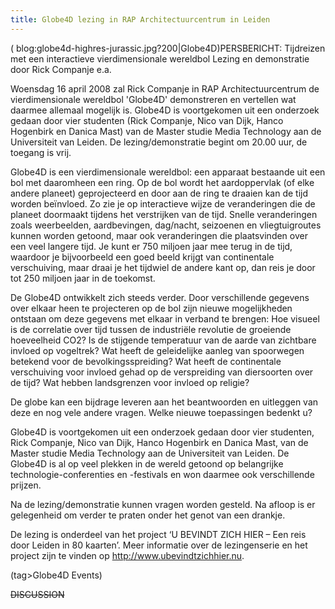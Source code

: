 ```yaml
---
title: Globe4D lezing in RAP Architectuurcentrum in Leiden
---
```

(  blog:globe4d-highres-jurassic.jpg?200|Globe4D)PERSBERICHT: Tijdreizen met een interactieve vierdimensionale wereldbol Lezing en demonstratie door Rick Companje e.a. 
 
Woensdag 16 april 2008 zal Rick Companje in RAP Architectuurcentrum de vierdimensionale wereldbol 'Globe4D' demonstreren en vertellen wat daarmee allemaal mogelijk is. Globe4D is voortgekomen uit een onderzoek gedaan door vier studenten (Rick Companje, Nico van Dijk, Hanco Hogenbirk en Danica Mast) van de Master studie Media Technology aan de Universiteit van Leiden. De lezing/demonstratie begint om 20.00 uur, de toegang is vrij.
 
Globe4D is een vierdimensionale wereldbol: een apparaat bestaande uit een bol met daaromheen een ring. Op de bol wordt het aardoppervlak (of elke andere planeet) geprojecteerd en door aan de ring te draaien kan de tijd worden beïnvloed. Zo zie je op interactieve wijze de veranderingen die de planeet doormaakt tijdens het verstrijken van de tijd. Snelle veranderingen zoals weerbeelden, aardbevingen, dag/nacht, seizoenen en vliegtuigroutes kunnen worden getoond, maar ook veranderingen die plaatsvinden over een veel langere tijd. Je kunt er 750 miljoen jaar mee terug in de tijd, waardoor je bijvoorbeeld een goed beeld krijgt van continentale verschuiving, maar draai je het tijdwiel de andere kant op, dan reis je door tot 250 miljoen jaar in de toekomst.
 
De Globe4D ontwikkelt zich steeds verder. Door verschillende gegevens over elkaar heen te projecteren op de bol zijn nieuwe mogelijkheden ontstaan om deze gegevens met elkaar in verband te brengen: Hoe visueel is de correlatie over tijd tussen de industriële revolutie de groeiende hoeveelheid CO2? Is de stijgende temperatuur van de aarde van zichtbare invloed op vogeltrek? Wat heeft de geleidelijke aanleg van spoorwegen betekend voor de bevolkingsspreiding? Wat heeft de continentale verschuiving voor invloed gehad op de verspreiding van diersoorten over de tijd? Wat hebben landsgrenzen voor invloed op religie?
 
De globe kan een bijdrage leveren aan het beantwoorden en uitleggen van deze en nog vele andere vragen. Welke nieuwe toepassingen bedenkt u?
 
Globe4D is voortgekomen uit een onderzoek gedaan door vier studenten, Rick Companje, Nico van Dijk, Hanco Hogenbirk en Danica Mast, van de Master studie Media Technology aan de Universiteit van Leiden. De Globe4D is al op veel plekken in de wereld getoond op belangrijke technologie-conferenties en -festivals en won daarmee ook verschillende prijzen.
 
Na de lezing/demonstratie kunnen vragen worden gesteld. Na afloop is er gelegenheid om verder te praten onder het genot van een drankje.
 
De lezing is onderdeel van het project ‘U BEVINDT ZICH HIER – Een reis door Leiden in 80 kaarten’. Meer informatie over de lezingenserie en het project zijn te vinden op http://www.ubevindtzichhier.nu. 
 
(tag>Globe4D Events)

~~DISCUSSION~~
